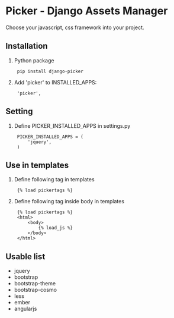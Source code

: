 Picker - Django Assets Manager
======
Choose your javascript, css framework into your project.

Installation
------------
1. Python package

        pip install django-picker

2. Add 'picker' to INSTALLED_APPS:

        'picker',

Setting
------------
1. Define PICKER_INSTALLED_APPS in settings.py

        PICKER_INSTALLED_APPS = (
            'jquery',
        )

Use in templates
------------
1. Define following tag in templates

        {% load pickertags %}
2. Define following tag inside body in templates

        {% load pickertags %}
        <html>
            <body>
                {% load_js %}
            </body>
        </html>
        

Usable list
------------
- jquery
- bootstrap
- bootstrap-theme
- bootstrap-cosmo
- less
- ember
- angularjs